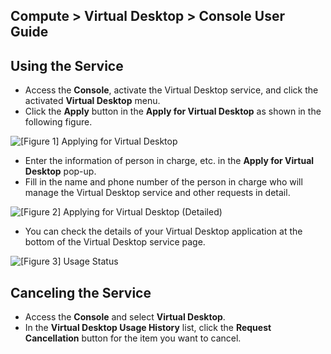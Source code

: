 ## Compute > Virtual Desktop > Console User Guide

## Using the Service 

* Access the **Console**, activate the Virtual Desktop service, and click the activated **Virtual Desktop** menu. 
* Click the **Apply** button in the **Apply for Virtual Desktop** as shown in the following figure.

![[Figure 1] Applying for Virtual Desktop](http://static.toastoven.net/prod_virtualdesktop/console_001.png)

* Enter the information of person in charge, etc. in the **Apply for Virtual Desktop** pop-up.
* Fill in the name and phone number of the person in charge who will manage the Virtual Desktop service and other requests in detail.

![[Figure 2] Applying for Virtual Desktop (Detailed)](http://static.toastoven.net/prod_virtualdesktop/console_002.png)

* You can check the details of your Virtual Desktop application at the bottom of the Virtual Desktop service page.

![[Figure 3] Usage Status](http://static.toastoven.net/prod_virtualdesktop/console_003.png)

## Canceling the Service

* Access the **Console** and select **Virtual Desktop**.
* In the **Virtual Desktop Usage History** list, click the **Request Cancellation** button for the item you want to cancel.